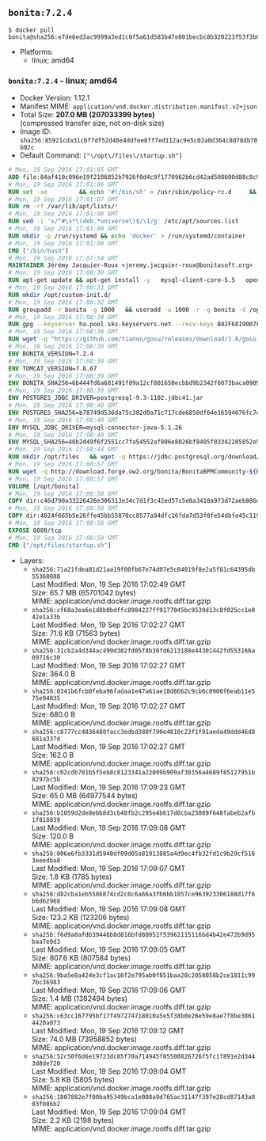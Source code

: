 ## `bonita:7.2.4`

```console
$ docker pull bonita@sha256:e7de6ed3ac9999a3ed1c0f5a61d583b47e801becbc8b320223f53f3b0899a9bb
```

-	Platforms:
	-	linux; amd64

### `bonita:7.2.4` - linux; amd64

-	Docker Version: 1.12.1
-	Manifest MIME: `application/vnd.docker.distribution.manifest.v2+json`
-	Total Size: **207.0 MB (207033399 bytes)**  
	(compressed transfer size, not on-disk size)
-	Image ID: `sha256:85921cda31c6f7df52d40e4ddfee8ff7ed112ac9e5c02a0d364c8d78db78b02c`
-	Default Command: `["\/opt\/files\/startup.sh"]`

```dockerfile
# Mon, 19 Sep 2016 17:01:05 GMT
ADD file:84af410c096e19f2106852b7926f0d4c9f1770962b6cd42ad508600d88c8c975 in / 
# Mon, 19 Sep 2016 17:01:06 GMT
RUN set -xe 		&& echo '#!/bin/sh' > /usr/sbin/policy-rc.d 	&& echo 'exit 101' >> /usr/sbin/policy-rc.d 	&& chmod +x /usr/sbin/policy-rc.d 		&& dpkg-divert --local --rename --add /sbin/initctl 	&& cp -a /usr/sbin/policy-rc.d /sbin/initctl 	&& sed -i 's/^exit.*/exit 0/' /sbin/initctl 		&& echo 'force-unsafe-io' > /etc/dpkg/dpkg.cfg.d/docker-apt-speedup 		&& echo 'DPkg::Post-Invoke { "rm -f /var/cache/apt/archives/*.deb /var/cache/apt/archives/partial/*.deb /var/cache/apt/*.bin || true"; };' > /etc/apt/apt.conf.d/docker-clean 	&& echo 'APT::Update::Post-Invoke { "rm -f /var/cache/apt/archives/*.deb /var/cache/apt/archives/partial/*.deb /var/cache/apt/*.bin || true"; };' >> /etc/apt/apt.conf.d/docker-clean 	&& echo 'Dir::Cache::pkgcache ""; Dir::Cache::srcpkgcache "";' >> /etc/apt/apt.conf.d/docker-clean 		&& echo 'Acquire::Languages "none";' > /etc/apt/apt.conf.d/docker-no-languages 		&& echo 'Acquire::GzipIndexes "true"; Acquire::CompressionTypes::Order:: "gz";' > /etc/apt/apt.conf.d/docker-gzip-indexes 		&& echo 'Apt::AutoRemove::SuggestsImportant "false";' > /etc/apt/apt.conf.d/docker-autoremove-suggests
# Mon, 19 Sep 2016 17:01:07 GMT
RUN rm -rf /var/lib/apt/lists/*
# Mon, 19 Sep 2016 17:01:08 GMT
RUN sed -i 's/^#\s*\(deb.*universe\)$/\1/g' /etc/apt/sources.list
# Mon, 19 Sep 2016 17:01:09 GMT
RUN mkdir -p /run/systemd && echo 'docker' > /run/systemd/container
# Mon, 19 Sep 2016 17:01:09 GMT
CMD ["/bin/bash"]
# Mon, 19 Sep 2016 17:07:54 GMT
MAINTAINER Jérémy Jacquier-Roux <jeremy.jacquier-roux@bonitasoft.org>
# Mon, 19 Sep 2016 17:08:30 GMT
RUN apt-get update && apt-get install -y   mysql-client-core-5.5   openjdk-7-jre-headless   postgresql-client   unzip   wget   zip   && rm -rf /var/lib/apt/lists/*
# Mon, 19 Sep 2016 17:08:31 GMT
RUN mkdir /opt/custom-init.d/
# Mon, 19 Sep 2016 17:08:32 GMT
RUN groupadd -r bonita -g 1000   && useradd -u 1000 -r -g bonita -d /opt/bonita/ -s /sbin/nologin -c "Bonita User" bonita
# Mon, 19 Sep 2016 17:08:34 GMT
RUN gpg --keyserver ha.pool.sks-keyservers.net --recv-keys B42F6819007F00F88E364FD4036A9C25BF357DD4
# Mon, 19 Sep 2016 17:08:38 GMT
RUN wget -q "https://github.com/tianon/gosu/releases/download/1.6/gosu-$(dpkg --print-architecture)" -O /usr/local/bin/gosu   && wget -q "https://github.com/tianon/gosu/releases/download/1.6/gosu-$(dpkg --print-architecture).asc" -O /usr/local/bin/gosu.asc   && gpg --verify /usr/local/bin/gosu.asc   && rm /usr/local/bin/gosu.asc   && chmod +x /usr/local/bin/gosu
# Mon, 19 Sep 2016 17:08:39 GMT
ENV BONITA_VERSION=7.2.4
# Mon, 19 Sep 2016 17:08:39 GMT
ENV TOMCAT_VERSION=7.0.67
# Mon, 19 Sep 2016 17:08:39 GMT
ENV BONITA_SHA256=6b444fd6a681491f89a12cf801650ecbbd9b2342f6073baca0909c4bf1e36e07
# Mon, 19 Sep 2016 17:08:39 GMT
ENV POSTGRES_JDBC_DRIVER=postgresql-9.3-1102.jdbc41.jar
# Mon, 19 Sep 2016 17:08:40 GMT
ENV POSTGRES_SHA256=b78749d536da75c382d0a71c717cde6850df64e16594676fc7cacb5a74541d66
# Mon, 19 Sep 2016 17:08:40 GMT
ENV MYSQL_JDBC_DRIVER=mysql-connector-java-5.1.26
# Mon, 19 Sep 2016 17:08:40 GMT
ENV MYSQL_SHA256=40b2d49f6f2551cc7fa54552af806e8026bf8405f03342205852e57a3205a868
# Mon, 19 Sep 2016 17:08:44 GMT
RUN mkdir /opt/files   && wget -q https://jdbc.postgresql.org/download/${POSTGRES_JDBC_DRIVER} -O /opt/files/${POSTGRES_JDBC_DRIVER}   && echo "$POSTGRES_SHA256" /opt/files/${POSTGRES_JDBC_DRIVER} | sha256sum -c -   && wget -q http://dev.mysql.com/get/Downloads/Connector-J/${MYSQL_JDBC_DRIVER}.zip -O /opt/files/${MYSQL_JDBC_DRIVER}.zip   && echo "$MYSQL_SHA256" /opt/files/${MYSQL_JDBC_DRIVER}.zip | sha256sum -c -   && unzip -q /opt/files/${MYSQL_JDBC_DRIVER}.zip -d /opt/files/   && mv /opt/files/${MYSQL_JDBC_DRIVER}/${MYSQL_JDBC_DRIVER}-bin.jar /opt/files/   && rm -r /opt/files/${MYSQL_JDBC_DRIVER}   && rm /opt/files/${MYSQL_JDBC_DRIVER}.zip
# Mon, 19 Sep 2016 17:08:57 GMT
RUN wget -q http://download.forge.ow2.org/bonita/BonitaBPMCommunity-${BONITA_VERSION}-Tomcat-${TOMCAT_VERSION}.zip -O /opt/files/BonitaBPMCommunity-${BONITA_VERSION}-Tomcat-${TOMCAT_VERSION}.zip   && echo "$BONITA_SHA256" /opt/files/BonitaBPMCommunity-${BONITA_VERSION}-Tomcat-${TOMCAT_VERSION}.zip | sha256sum -c -
# Mon, 19 Sep 2016 17:08:57 GMT
VOLUME [/opt/bonita]
# Mon, 19 Sep 2016 17:08:58 GMT
COPY dir:c46d790a33226426e306313e34c7d1f3c42ed57c5e8a3410a973d72aeb886df3 in /opt/files 
# Mon, 19 Sep 2016 17:08:58 GMT
COPY dir:4024f665b5e26ffe45bb55870cc8577a94dfc16fda7d53f0fe54dbfe45c11977 in /opt/templates 
# Mon, 19 Sep 2016 17:08:58 GMT
EXPOSE 8080/tcp
# Mon, 19 Sep 2016 17:08:59 GMT
CMD ["/opt/files/startup.sh"]
```

-	Layers:
	-	`sha256:71a21fdea81d21aa19f00fb67e74d07e5c84019f8e2a5f81c64395db55360088`  
		Last Modified: Mon, 19 Sep 2016 17:02:49 GMT  
		Size: 65.7 MB (65701042 bytes)  
		MIME: application/vnd.docker.image.rootfs.diff.tar.gzip
	-	`sha256:cf68a3ea6e1d8b0bdffc8984227ff9177045bc9539d13c8f025cc1e042e1a33b`  
		Last Modified: Mon, 19 Sep 2016 17:02:27 GMT  
		Size: 71.6 KB (71563 bytes)  
		MIME: application/vnd.docker.image.rootfs.diff.tar.gzip
	-	`sha256:31cb2a4d344ac499d302fd05f8b36fd6213188e44301442fd553166a09716c30`  
		Last Modified: Mon, 19 Sep 2016 17:02:27 GMT  
		Size: 364.0 B  
		MIME: application/vnd.docker.image.rootfs.diff.tar.gzip
	-	`sha256:0341b6fcb0feba96fadaa1e47a61ae18d6662c9cb6c0900f6eab11e575e94835`  
		Last Modified: Mon, 19 Sep 2016 17:02:27 GMT  
		Size: 680.0 B  
		MIME: application/vnd.docker.image.rootfs.diff.tar.gzip
	-	`sha256:c8777cc4836480facc3edbd380f790e4810c23f1f91aeda49ddd46d8681a337d`  
		Last Modified: Mon, 19 Sep 2016 17:02:27 GMT  
		Size: 162.0 B  
		MIME: application/vnd.docker.image.rootfs.diff.tar.gzip
	-	`sha256:c02cdb701b5f5eb8c8123341a22099b909af30356a4689f85127951b8297bc5b`  
		Last Modified: Mon, 19 Sep 2016 17:09:23 GMT  
		Size: 65.0 MB (64977544 bytes)  
		MIME: application/vnd.docker.image.rootfs.diff.tar.gzip
	-	`sha256:b1059d2de8ebb8d3cb48fb2c295e4b617d0cba25089f648fabeb2afb1f818039`  
		Last Modified: Mon, 19 Sep 2016 17:09:08 GMT  
		Size: 120.0 B  
		MIME: application/vnd.docker.image.rootfs.diff.tar.gzip
	-	`sha256:006e6fb3331d5948df09d05a81913885a4d9ec4fb32fd1c9b29cf5163eeedba8`  
		Last Modified: Mon, 19 Sep 2016 17:09:07 GMT  
		Size: 1.8 KB (1785 bytes)  
		MIME: application/vnd.docker.image.rootfs.diff.tar.gzip
	-	`sha256:d82cba1eb5586874cd2c0c6a66a3fb6bb1857ce963923306188d17f6b6d62968`  
		Last Modified: Mon, 19 Sep 2016 17:09:08 GMT  
		Size: 123.2 KB (123206 bytes)  
		MIME: application/vnd.docker.image.rootfs.diff.tar.gzip
	-	`sha256:f6d9a0afdb39446b8d816bfd80052f53962115116bd4b42e472b9d95baa7e0d3`  
		Last Modified: Mon, 19 Sep 2016 17:09:05 GMT  
		Size: 807.6 KB (807584 bytes)  
		MIME: application/vnd.docker.image.rootfs.diff.tar.gzip
	-	`sha256:9ba5e8a424e3cf1ac16f2e795ab0f851baa20c2058058b2ce1811c997bc36983`  
		Last Modified: Mon, 19 Sep 2016 17:09:06 GMT  
		Size: 1.4 MB (1382494 bytes)  
		MIME: application/vnd.docker.image.rootfs.diff.tar.gzip
	-	`sha256:c63cc167795bf17f497274718010a5e5f38b0e26e59e8ae7f8be38614420a073`  
		Last Modified: Mon, 19 Sep 2016 17:09:12 GMT  
		Size: 74.0 MB (73958852 bytes)  
		MIME: application/vnd.docker.image.rootfs.diff.tar.gzip
	-	`sha256:52c50f6d6e19723dc85f70a714945f05500826726f5fc1f891e2d3443d8de720`  
		Last Modified: Mon, 19 Sep 2016 17:09:04 GMT  
		Size: 5.8 KB (5805 bytes)  
		MIME: application/vnd.docker.image.rootfs.diff.tar.gzip
	-	`sha256:1807882e7f00ba95349bca1e008a9d765ac31147f397e28cd87143a803f086b2`  
		Last Modified: Mon, 19 Sep 2016 17:09:04 GMT  
		Size: 2.2 KB (2198 bytes)  
		MIME: application/vnd.docker.image.rootfs.diff.tar.gzip
